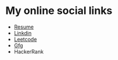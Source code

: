 # My online social  links
* [Resume](https://github.com/THENHKHAN/MyResourceSocialAvailablityRepo/blob/main/MyResume/Noorul%20Resume.pdf)
* [Linkdin](https://www.linkedin.com/in/noorul-huda-khan99/)
* [Leetcode](https://leetcode.com/u/nhkaizen/)
* [Gfg](https://www.geeksforgeeks.org/user/knhkhan101099/)
* HackerRank
